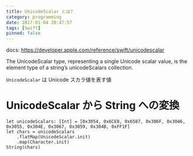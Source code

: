 ```yaml
---
title: UnicodeScalar とは?
category: programming
date: 2017-01-04 20:47:57
tags: [Swift]
pinned: false
---
```


docs: https://developer.apple.com/reference/swift/unicodescalar

The UnicodeScalar type, representing a single Unicode scalar value, is the element type of a string’s unicodeScalars collection.

`UnicodeScalar` は Unicode スカラ値を表す値

# UnicodeScalar から String への変換

```
let unicodeScalars: [Int] = [0x3054, 0x6CE8, 0x6587, 0x306F, 0x3046, 0x3055, 0x304E, 0x3067, 0x3059, 0x304B, 0xFF1F]
let chars = unicodeScalars
    .flatMap(UnicodeScalar.init)
    .map(Character.init)
String(chars)
```
